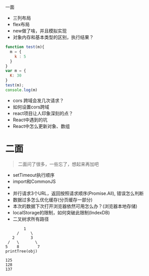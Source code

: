 一面
+ 三列布局
+ flex布局
+ new做了啥，并且模拟实现
+ 对象内存和基本类型的区别，执行结果？
```javascript
function test(m){
  m = {
    k : 5
  }
}
var m = {
  K: 30
}
test(m);
console.log(m)
```
+ cors 跨域会发几次请求？
+ 如何设置cors跨域
+ react项目让人印象深刻的点？
+ React中遇到的坑
+ React中怎么更新对象、数组

# 二面
> 二面问了很多，一些忘了，想起来再加吧 

+ setTimeout执行顺序
+ import和CommonJS
+ 
+ 并行请求3个URL，返回按照请求顺序(Promise.All), 错误怎么判断
+ 数据过多怎么优化缓存(分页缓存一部分)
+ 本次的数据下次打开浏览器依然可用怎么办？(浏览器本地存储)
+ localStorage的限制，如何突破此限制(IndexDB)
+ 二叉树求所有路径
```
        1
     /     \
   2       3
 /   \       \
5    8        7
printTree(obj)

125
128
137
```